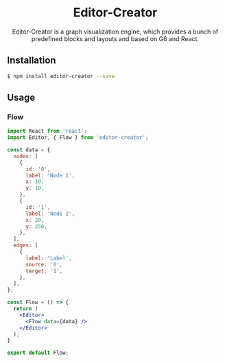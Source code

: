 <h1 align="center">Editor-Creator</h1>

<div align="center">
Editor-Creator is a graph visualization engine, which provides a bunch of predefined blocks and layouts and based on G6 and React.
</div>

## Installation

```bash
$ npm install editor-creator --save
```

## Usage

### Flow

```jsx
import React from 'react';
import Editor, { Flow } from 'editor-creator';

const data = {
  nodes: [
    {
      id: '0',
      label: 'Node 1',
      x: 10,
      y: 10,
    },
    {
      id: '1',
      label: 'Node 2',
      x: 20,
      y: 250,
    },
  ],
  edges: [
    {
      label: 'Label',
      source: '0',
      target: '1',
    },
  ],
};

const Flow = () => {
  return (
    <Editor>
      <Flow data={data} />
    </Editor>
  );
}

export default Flow;
```
